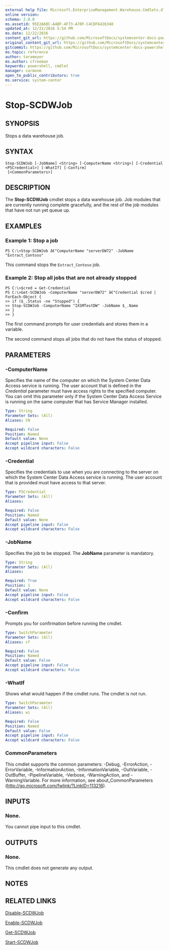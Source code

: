 ```yaml
---
external help file: Microsoft.EnterpriseManagement.Warehouse.Cmdlets.dll-Help.xml
online version: 
schema: 2.0.0
ms.assetid: 95E2A68C-A4BF-4F73-A70F-C4CDF6426348
updated_at: 12/22/2016 5:54 PM
ms.date: 12/22/2016
content_git_url: https://github.com/MicrosoftDocs/systemcenter-docs-powershell/blob/master/systemcenter-cmdlets/SystemCenter2016/ServiceManagerDataWarehouse/vlatest/Stop-SCDWJob.md
original_content_git_url: https://github.com/MicrosoftDocs/systemcenter-docs-powershell/blob/master/systemcenter-cmdlets/SystemCenter2016/ServiceManagerDataWarehouse/vlatest/Stop-SCDWJob.md
gitcommit: https://github.com/MicrosoftDocs/systemcenter-docs-powershell/blob/17c3a51bd892aad46c731d9f381f0704b4815004/systemcenter-cmdlets/SystemCenter2016/ServiceManagerDataWarehouse/vlatest/Stop-SCDWJob.md
ms.topic: reference
author: tarameyer
ms.author: cfreeman
keywords: powershell, cmdlet
manager: carmonm
open_to_public_contributors: true
ms.service: system-center
---
```


# Stop-SCDWJob

## SYNOPSIS
Stops a data warehouse job.

## SYNTAX

```
Stop-SCDWJob [-JobName] <String> [-ComputerName <String>] [-Credential <PSCredential>] [-WhatIf] [-Confirm]
 [<CommonParameters>]
```

## DESCRIPTION
The **Stop-SCDWJob** cmdlet stops a data warehouse job.
Job modules that are currently running complete gracefully, and the rest of the job modules that have not run yet queue up.

## EXAMPLES

### Example 1: Stop a job
```
PS C:\>Stop-SCDWJob â€"ComputerName "serverDW72" -JobName "Extract_Contoso"
```

This command stops the `Extract_Contoso` job.

### Example 2: Stop all jobs that are not already stopped
```
PS C:\>$cred = Get-Credential
PS C:\>Get-SCDWJob -ComputerName "serverDW72" â€"Credential $cred | ForEach-Object {
>> if ($_.Status -ne "Stopped") {
>> Stop-SCDWJob -ComputerName "IXSMTestDW" -JobName $_.Name
>> }
>> }
```

The first command prompts for user credentials and stores them in a variable.

The second command stops all jobs that do not have the status of stopped.

## PARAMETERS

### -ComputerName
Specifies the name of the computer on which the System Center Data Access service is running.
The user account that is defined in the *Credential* parameter must have access rights to the specified computer.
You can omit this parameter only if the System Center Data Access Service is running on the same computer that has Service Manager installed.

```yaml
Type: String
Parameter Sets: (All)
Aliases: CN

Required: False
Position: Named
Default value: None
Accept pipeline input: False
Accept wildcard characters: False
```

### -Credential
Specifies the credentials to use when you are connecting to the server on which the System Center Data Access service is running.
The user account that is provided must have access to that server.

```yaml
Type: PSCredential
Parameter Sets: (All)
Aliases: 

Required: False
Position: Named
Default value: None
Accept pipeline input: False
Accept wildcard characters: False
```

### -JobName
Specifies the job to be stopped.
The **JobName** parameter is mandatory.

```yaml
Type: String
Parameter Sets: (All)
Aliases: 

Required: True
Position: 1
Default value: None
Accept pipeline input: False
Accept wildcard characters: False
```

### -Confirm
Prompts you for confirmation before running the cmdlet.

```yaml
Type: SwitchParameter
Parameter Sets: (All)
Aliases: cf

Required: False
Position: Named
Default value: False
Accept pipeline input: False
Accept wildcard characters: False
```

### -WhatIf
Shows what would happen if the cmdlet runs.
The cmdlet is not run.

```yaml
Type: SwitchParameter
Parameter Sets: (All)
Aliases: wi

Required: False
Position: Named
Default value: False
Accept pipeline input: False
Accept wildcard characters: False
```

### CommonParameters
This cmdlet supports the common parameters: -Debug, -ErrorAction, -ErrorVariable, -InformationAction, -InformationVariable, -OutVariable, -OutBuffer, -PipelineVariable, -Verbose, -WarningAction, and -WarningVariable. For more information, see about_CommonParameters (http://go.microsoft.com/fwlink/?LinkID=113216).

## INPUTS

### None.
You cannot pipe input to this cmdlet.

## OUTPUTS

### None.
This cmdlet does not generate any output.

## NOTES

## RELATED LINKS

[Disable-SCDWJob](xref:SystemCenter2016/ServiceManagerDataWarehouse/vlatest/Disable-SCDWJob.md)

[Enable-SCDWJob](xref:SystemCenter2016/ServiceManagerDataWarehouse/vlatest/Enable-SCDWJob.md)

[Get-SCDWJob](xref:SystemCenter2016/ServiceManagerDataWarehouse/vlatest/Get-SCDWJob.md)

[Start-SCDWJob](xref:SystemCenter2016/ServiceManagerDataWarehouse/vlatest/Start-SCDWJob.md)

